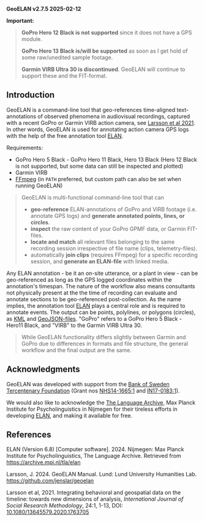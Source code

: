 **GeoELAN v2.7.5 2025-02-12**

**Important:**
> **GoPro Hero 12 Black is not supported** since it does not have a GPS module.
>
> **GoPro Hero 13 Black is/will be supported** as soon as I get hold of some raw/unedited sample footage.
>
> **Garmin VIRB Ultra 30 is discontinued**. GeoELAN will continue to support these and the FIT-format.

## Introduction

GeoELAN is a command-line tool that geo-references time-aligned text-annotations of observed phenomena in audiovisual recordings, captured with a recent GoPro or Garmin VIRB action camera, see [Larsson et al 2021](https://doi.org/10.1080/13645579.2020.1763705). In other words, GeoELAN is used for annotating action camera GPS logs with the help of the free annotation tool [ELAN](https://archive.mpi.nl/tla/elan).

Requirements:
- GoPro Hero 5 Black - GoPro Hero 11 Black, Hero 13 Black (Hero 12 Black is not supported, but some data can still be inspected and plotted)
- Garmin VIRB
- [FFmpeg](http://ffmpeg.org) (in `PATH` preferred, but custom path can also be set when running GeoELAN)

> GeoELAN is multi-functional command-line tool that can
> - **geo-reference** ELAN-annotations of GoPro and VIRB footage (i.e. annotate GPS logs) and **generate annotated points, lines, or circles**.
> - **inspect** the raw content of your GoPro GPMF data, or Garmin FIT-files.
> - **locate and match** all relevant files belonging to the same recording session irrespective of file name (clips, telemetry-files).
> - automatically **join clips** (requires FFmpeg) for a specific recording session, and **generate an ELAN-file** with linked media.

Any ELAN annotation - be it an on-site utterance, or a plant in view - can be geo-referenced as long as the GPS logged coordinates within the annotation's timespan. The nature of the workflow also means consultants not physically present at the the time of recording can evaluate and annotate sections to be geo-referenced post-collection. As the name implies, the annotation tool [ELAN](https://archive.mpi.nl/tla/elan) plays a central role and is required to annotate events. The output can be points, polylines, or polygons (circles), as [KML](https://www.ogc.org/standards/kml/) and [GeoJSON-files](https://geojson.org). "GoPro" refers to a GoPro Hero 5 Black - Hero11 Black, and "VIRB" to the Garmin VIRB Ultra 30.

> While GeoELAN functionality differs slightly between Garmin and GoPro due to differences in formats and file structure,
> the general workflow and the final output are the same.

## Acknowledgments

GeoELAN was developed with support from the [Bank of Sweden Tercentenary Foundation](https://www.rj.se/en/) (Grant nos [NHS14-1665:1](https://www.rj.se/en/grants/2015/language-as-key-to-perceptual-diversity-an-interdisciplinary-approach-to-the-senses/) and [IN17-0183:1](https://www.rj.se/en/grants/2017/digital-multimedia-archive-of-austroasiatic-intangible-heritage-phase-ii-seeding-multidisciplinary-workspaces/)).

We would also like to acknowledge the [The Language Archive](https://archive.mpi.nl/tla/), Max Planck Institute for Psycholinguistics in Nijmegen for their tireless efforts in developing [ELAN](https://archive.mpi.nl/tla/elan), and making it available for free.

## References

ELAN (Version 6.8) [Computer software]. 2024. Nijmegen: Max Planck Institute for Psycholinguistics, The Language Archive. Retrieved from https://archive.mpi.nl/tla/elan

Larsson, J. 2024. GeoELAN Manual. Lund: Lund University Humanities Lab. <https://github.com/jenslar/geoelan>

Larsson et al, 2021. Integrating behavioral and geospatial data on the timeline: towards new dimensions of analysis, *International Journal of Social Research Methodology*, 24:1, 1-13, DOI: [10.1080/13645579.2020.1763705](https://doi.org/10.1080/13645579.2020.1763705)